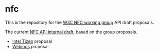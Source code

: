 nfc
===

This is the repository for the [W3C NFC working group](http://www.w3.org/2012/nfc/) API draft proposals.

The current [NFC API internal draft](http://w3c.github.io/nfc/index.html), based on the group proposals.

  * [Intel Tizen](http://w3c.github.io/nfc/proposals/intel/nfc.html) proposal
  * [Webinos](http://w3c.github.io/nfc/proposals/webinos/nfc.html) proposal


